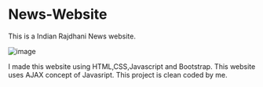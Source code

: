 # News-Website
This is a Indian Rajdhani News website.


![image](https://user-images.githubusercontent.com/82868832/125616175-f18e90fc-fd00-4598-9470-6b63a2f340e9.png)

I made this website using HTML,CSS,Javascript and Bootstrap.
This website uses AJAX concept of Javasript.
This project is clean coded by me.
